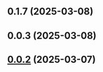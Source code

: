 ## 0.1.7 (2025-03-08)



## 0.0.3 (2025-03-08)



## [0.0.2](https://github.com/vfiee/vii/compare/0.0.5...0.0.2) (2025-03-07)



